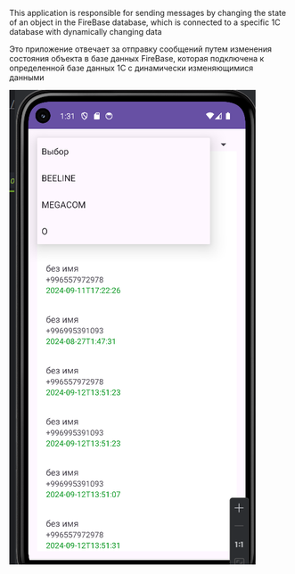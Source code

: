 This application is responsible for sending messages by changing the state of an object in the FireBase database,
which is connected to a specific 1C database with dynamically changing data

Это приложение отвечает за отправку сообщений путем изменения состояния объекта в базе данных FireBase,
которая подключена к определенной базе данных 1С с динамически изменяющимися данными

![Sktenshot](https://github.com/KaterinSidorenko/mailingsms/blob/master/imageMailing.png)
